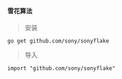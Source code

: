 #### 雪花算法

> 安装
```
go get github.com/sony/sonyflake
```

> 导入
```
import "github.com/sony/sonyflake"
```
 